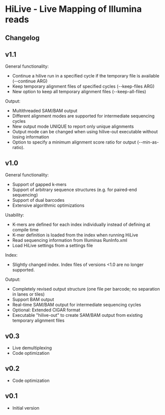 HiLive - Live Mapping of Illumina reads
=======================================

Changelog
-----------

v1.1
-----

General functionality:
 * Continue a hilive run in a specified cycle if the temporary file is available (--continue ARG)
 * Keep temporary alignment files of specified cycles (--keep-files ARG)
 * New option to keep all temporary alignment files (--keep-all-files)

Output:
 * Multithreaded SAM/BAM output
 * Different alignment modes are supported for intermediate sequencing cycles
 * New output mode UNIQUE to report only unique alignments
 * Output mode can be changed when using hilive-out executable without losing information
 * Option to specify a minimum alignment score ratio for output (--min-as-ratio).

v1.0
-----

General functionality:
 * Support of gapped k-mers
 * Support of arbitrary sequence structures (e.g. for paired-end sequencing)
 * Support of dual barcodes
 * Extensive algorithmic optimizations

Usability:
 * K-mers are defined for each index individually instead of defining at compile time
 * K-mer definition is loaded from the index when running HiLive
 * Read sequencing information from Illuminas RunInfo.xml
 * Load HiLive settings from a settings file
  
Index:
 * Slightly changed index. Index files of versions <1.0 are no longer supported.
 
 Output:
 * Completely revised output structure (one file per barcode; no separation in lanes or tiles)
 * Support BAM output
 * Real-time SAM/BAM output for intermediate sequencing cycles
 * Optional: Extended CIGAR format
 * Executable "hilive-out" to create SAM/BAM output from existing temporary alignment files

v0.3
-----

 * Live demultiplexing
 * Code optimization

v0.2
-----

 * Code optimization
 
v0.1
-----
 
 * Initial version  